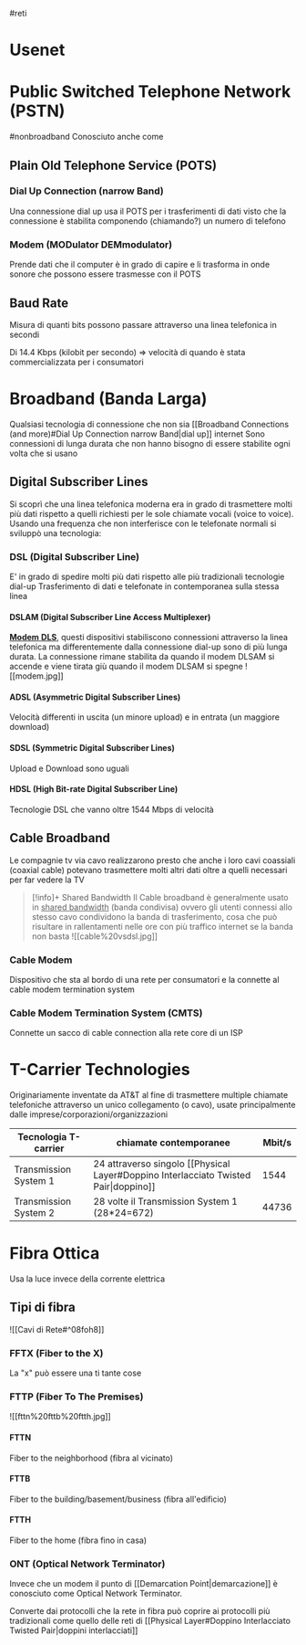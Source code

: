 #reti 
# Usenet
# Public Switched Telephone Network (PSTN)
#nonbroadband
Conosciuto anche come
## Plain Old Telephone Service (POTS)

### Dial Up Connection (narrow Band)
Una connessione dial up usa il POTS per i trasferimenti di dati visto che la connessione è stabilita componendo (chiamando?) un numero di telefono

### Modem (MODulator DEMmodulator)
Prende dati che il computer è in grado di capire e li trasforma in onde sonore che possono essere trasmesse con il POTS

## Baud Rate
Misura di quanti bits possono passare attraverso una linea telefonica in secondi

Di 14.4 Kbps (kilobit per secondo) => velocità di quando è stata commercializzata per i consumatori

# Broadband (Banda Larga)
Qualsiasi tecnologia di connessione che non sia [[Broadband Connections (and more)#Dial Up Connection narrow Band|dial up]]  internet
Sono connessioni di lunga durata che non hanno bisogno di essere stabilite ogni volta che si usano

## Digital Subscriber Lines
Si scoprì che una linea telefonica moderna era in grado di trasmettere molti più dati rispetto a quelli richiesti per le sole chiamate vocali (voice to voice). Usando una frequenza che non interferisce con le telefonate normali si sviluppò una tecnologia:

### DSL (Digital Subscriber Line)
E' in grado di spedire molti più dati rispetto alle più tradizionali tecnologie dial-up
Trasferimento di dati e telefonate in contemporanea sulla stessa linea

#### DSLAM (Digital Subscriber Line Access Multiplexer)
<u>**Modem** **DLS**</u>, questi dispositivi stabiliscono connessioni attraverso la linea telefonica ma differentemente dalla connessione dial-up sono di più lunga durata.
La connessione rimane stabilita da quando il modem DLSAM si accende e viene tirata giù quando il modem DLSAM si spegne
![[modem.jpg]]
#### ADSL (Asymmetric Digital Subscriber Lines)
Velocità differenti in uscita (un minore upload) e in entrata (un maggiore download) 

#### SDSL (Symmetric Digital Subscriber Lines)
Upload e Download sono uguali

#### HDSL (High Bit-rate Digital Subscriber Line)
Tecnologie DSL che vanno oltre 1544 Mbps di velocità

## Cable Broadband
Le compagnie tv via cavo realizzarono presto che anche i loro cavi coassiali (coaxial cable) potevano trasmettere molti altri dati oltre a quelli necessari per far vedere la TV

>[!info]+ Shared Bandwidth
>Il Cable broadband è generalmente usato in  <u>shared bandwidth</u> (banda condivisa) ovvero gli utenti connessi allo stesso cavo condividono la banda di trasferimento, cosa che può risultare in rallentamenti nelle ore con più traffico internet se la banda non basta
> ![[cable%20vsdsl.jpg]]

### Cable Modem
Dispositivo che sta al bordo di una rete per consumatori e la connette al cable modem termination system

### Cable Modem Termination System (CMTS)
Connette un sacco di cable connection alla rete core di un ISP



# T-Carrier Technologies
Originariamente inventate da AT&T al fine di trasmettere multiple chiamate telefoniche attraverso un unico collegamento (o cavo), usate principalmente dalle imprese/corporazioni/organizzazioni

| Tecnologia T-carrier  | chiamate contemporanee                                                               | Mbit/s |
| --------------------- | ------------------------------------------------------------------------------------ | ------ |
| Transmission System 1 | 24 attraverso singolo [[Physical Layer#Doppino Interlacciato Twisted Pair\|doppino]] | 1544   |
| Transmission System 2 | 28 volte il Transmission System 1 (28*24=672)                                        |  44736      |


# Fibra Ottica
Usa la luce invece della corrente elettrica
## Tipi di fibra
![[Cavi di Rete#^08foh8]]

### FFTX (Fiber to the X)
La "x" può essere una ti tante cose

### FTTP (Fiber To The Premises)
![[fttn%20fttb%20ftth.jpg]]
#### FTTN
Fiber to the neighborhood (fibra al vicinato)
#### FTTB
Fiber to the building/basement/business (fibra all'edificio)
#### FTTH
Fiber to the home (fibra fino in casa)


### ONT (Optical Network Terminator)
Invece che un modem il punto di [[Demarcation Point|demarcazione]] è conosciuto come Optical Network Terminator.

Converte dai protocolli che la rete in fibra può coprire ai protocolli più tradizionali come quello delle reti di [[Physical Layer#Doppino Interlacciato Twisted Pair|doppini interlacciati]]